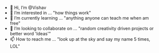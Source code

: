 - 👋 Hi, I’m @Vishav
- 👀 I’m interested in ... "how things work"
- 🌱 I’m currently learning ... "anything anyone can teach me when am free"
- 💞️ I’m looking to collaborate on ... "random creativity driven projects or better word 'Ideas'"
- 📫 How to reach me ... "look up at the sky and say my name 5 times, LOL"

<!---
Vishav2546/Vishav2546 is a ✨ special ✨ repository because its `README.md` (this file) appears on your GitHub profile.
You can click the Preview link to take a look at your changes.
--->
